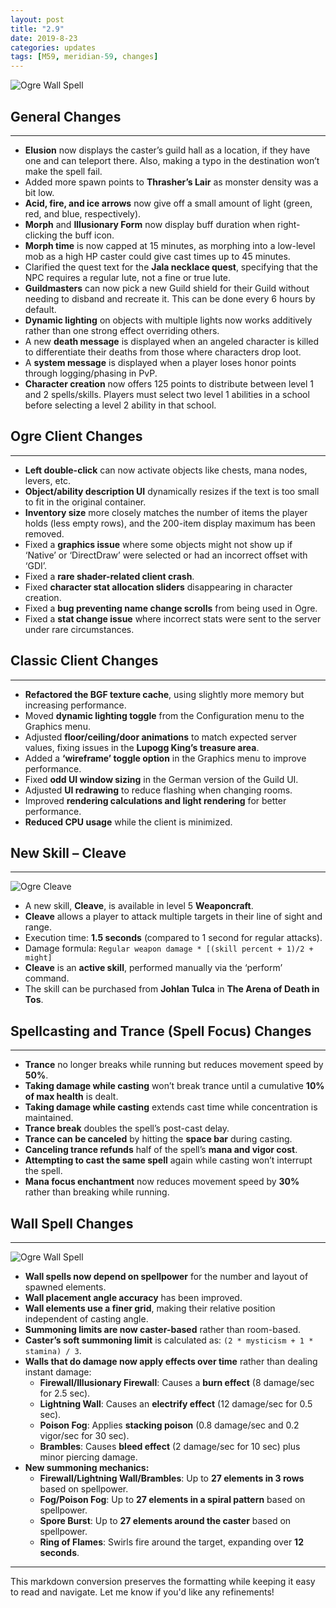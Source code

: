 ```yaml
---
layout: post
title: "2.9"
date: 2019-8-23
categories: updates
tags: [M59, meridian-59, changes]
---
```

![Ogre Wall Spell](https://meridiannext.com/wp-content/uploads/2019/08/ogre_wallspell-1.png)

## General Changes

---

- **Elusion** now displays the caster’s guild hall as a location, if they have one and can teleport there. Also, making a typo in the destination won’t make the spell fail.
- Added more spawn points to **Thrasher’s Lair** as monster density was a bit low.
- **Acid, fire, and ice arrows** now give off a small amount of light (green, red, and blue, respectively).
- **Morph** and **Illusionary Form** now display buff duration when right-clicking the buff icon.
- **Morph time** is now capped at 15 minutes, as morphing into a low-level mob as a high HP caster could give cast times up to 45 minutes.
- Clarified the quest text for the **Jala necklace quest**, specifying that the NPC requires a regular lute, not a fine or true lute.
- **Guildmasters** can now pick a new Guild shield for their Guild without needing to disband and recreate it. This can be done every 6 hours by default.
- **Dynamic lighting** on objects with multiple lights now works additively rather than one strong effect overriding others.
- A new **death message** is displayed when an angeled character is killed to differentiate their deaths from those where characters drop loot.
- A **system message** is displayed when a player loses honor points through logging/phasing in PvP.
- **Character creation** now offers 125 points to distribute between level 1 and 2 spells/skills. Players must select two level 1 abilities in a school before selecting a level 2 ability in that school.

## Ogre Client Changes

---

- **Left double-click** can now activate objects like chests, mana nodes, levers, etc.
- **Object/ability description UI** dynamically resizes if the text is too small to fit in the original container.
- **Inventory size** more closely matches the number of items the player holds (less empty rows), and the 200-item display maximum has been removed.
- Fixed a **graphics issue** where some objects might not show up if ‘Native’ or ‘DirectDraw’ were selected or had an incorrect offset with ‘GDI’.
- Fixed a **rare shader-related client crash**.
- Fixed **character stat allocation sliders** disappearing in character creation.
- Fixed a **bug preventing name change scrolls** from being used in Ogre.
- Fixed a **stat change issue** where incorrect stats were sent to the server under rare circumstances.

## Classic Client Changes

---

- **Refactored the BGF texture cache**, using slightly more memory but increasing performance.
- Moved **dynamic lighting toggle** from the Configuration menu to the Graphics menu.
- Adjusted **floor/ceiling/door animations** to match expected server values, fixing issues in the **Lupogg King’s treasure area**.
- Added a **‘wireframe’ toggle option** in the Graphics menu to improve performance.
- Fixed **odd UI window sizing** in the German version of the Guild UI.
- Adjusted **UI redrawing** to reduce flashing when changing rooms.
- Improved **rendering calculations and light rendering** for better performance.
- **Reduced CPU usage** while the client is minimized.

## New Skill – Cleave

---

![Ogre Cleave](https://meridiannext.com/wp-content/uploads/2019/08/ogre_cleave.png)

- A new skill, **Cleave**, is available in level 5 **Weaponcraft**.
- **Cleave** allows a player to attack multiple targets in their line of sight and range.
- Execution time: **1.5 seconds** (compared to 1 second for regular attacks).
- Damage formula: `Regular weapon damage * [(skill percent + 1)/2 + might]`
- **Cleave** is an **active skill**, performed manually via the ‘perform’ command.
- The skill can be purchased from **Johlan Tulca** in **The Arena of Death in Tos**.

## Spellcasting and Trance (Spell Focus) Changes

---

- **Trance** no longer breaks while running but reduces movement speed by **50%**.
- **Taking damage while casting** won’t break trance until a cumulative **10% of max health** is dealt.
- **Taking damage while casting** extends cast time while concentration is maintained.
- **Trance break** doubles the spell’s post-cast delay.
- **Trance can be canceled** by hitting the **space bar** during casting.
- **Canceling trance refunds** half of the spell’s **mana and vigor cost**.
- **Attempting to cast the same spell** again while casting won’t interrupt the spell.
- **Mana focus enchantment** now reduces movement speed by **30%** rather than breaking while running.

## Wall Spell Changes

---

![Ogre Wall Spell](https://meridiannext.com/wp-content/uploads/2019/08/ogre_wallspell-1.png)

- **Wall spells now depend on spellpower** for the number and layout of spawned elements.
- **Wall placement angle accuracy** has been improved.
- **Wall elements use a finer grid**, making their relative position independent of casting angle.
- **Summoning limits are now caster-based** rather than room-based.
- **Caster’s soft summoning limit** is calculated as: `(2 * mysticism + 1 * stamina) / 3`.
- **Walls that do damage now apply effects over time** rather than dealing instant damage:
  - **Firewall/Illusionary Firewall**: Causes a **burn effect** (8 damage/sec for 2.5 sec).
  - **Lightning Wall**: Causes an **electrify effect** (12 damage/sec for 0.5 sec).
  - **Poison Fog**: Applies **stacking poison** (0.8 damage/sec and 0.2 vigor/sec for 30 sec).
  - **Brambles**: Causes **bleed effect** (2 damage/sec for 10 sec) plus minor piercing damage.
- **New summoning mechanics:**
  - **Firewall/Lightning Wall/Brambles**: Up to **27 elements in 3 rows** based on spellpower.
  - **Fog/Poison Fog**: Up to **27 elements in a spiral pattern** based on spellpower.
  - **Spore Burst**: Up to **27 elements around the caster** based on spellpower.
  - **Ring of Flames**: Swirls fire around the target, expanding over **12 seconds**.

---

This markdown conversion preserves the formatting while keeping it easy to read and navigate. Let me know if you'd like any refinements!

